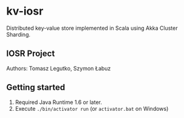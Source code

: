 # kv-iosr

Distributed key-value store implemented in Scala using Akka Cluster Sharding.

## IOSR Project

Authors: Tomasz Legutko, Szymon Łabuz

## Getting started

1. Required Java Runtime 1.6 or later.
2. Execute `./bin/activator run` (or `activator.bat` on Windows)